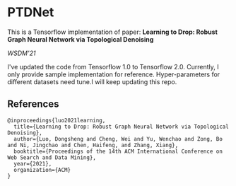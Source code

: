 # PTDNet

This is a Tensorflow implementation of paper: <b>Learning to Drop: Robust Graph Neural Network via Topological Denoising</b>

<i>WSDM'21</i>

I've updated the code from Tensorflow 1.0 to Tensorflow 2.0.
Currently, I only provide sample implementation for reference. 
Hyper-parameters for different datasets need tune.I will keep updating this repo.

## References
```
@inproceedings{luo2021learning,
  title={Learning to Drop: Robust Graph Neural Network via Topological Denoising},
  author={Luo, Dongsheng and Cheng, Wei and Yu, Wenchao and Zong, Bo and Ni, Jingchao and Chen, Haifeng, and Zhang, Xiang},
  booktitle={Proceedings of the 14th ACM International Conference on Web Search and Data Mining},
  year={2021},
  organization={ACM}
}
```
